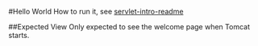 #Hello World
How to run it, see [servlet-intro-readme](https://github.com/rsun07/Java_Web/tree/master/servlet-intro#how-to-run-it)

##Expected View
Only expected to see the welcome page when Tomcat starts. 
